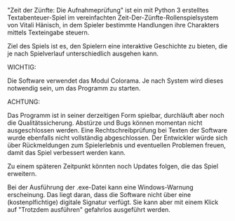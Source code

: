 "Zeit der Zünfte: Die Aufnahmeprüfung" ist ein mit Python 3 erstelltes Textabenteuer-Spiel im vereinfachten Zeit-Der-Zünfte-Rollenspielsystem von Vitali Hänisch, in dem Spieler bestimmte Handlungen ihre Charakters mittels Texteingabe steuern.

Ziel des Spiels ist es, den Spielern eine interaktive Geschichte zu bieten, die je nach Spielverlauf unterschiedlich ausgehen kann.


WICHTIG:

Die Software verwendet das Modul Colorama. Je nach System wird dieses notwendig sein, um das Programm zu starten.

ACHTUNG:

Das Programm ist in seiner derzeitigen Form spielbar, durchläuft aber noch die Qualitätssicherung.
Abstürze und Bugs können momentan nicht ausgeschlossen werden.
Eine Rechtschreibprüfung bei Texten der Software wurde ebenfalls nicht vollständig abgeschlossen.
Der Entwickler würde sich über Rückmeldungen zum Spielerlebnis und eventuellen Problemen freuen, damit das Spiel verbessert werden kann.

Zu einem späteren Zeitpunkt könnten noch Updates folgen, die das Spiel erweitern.

Bei der Ausführung der .exe-Datei kann eine Windows-Warnung erscheinung. 
Das liegt daran, dass die Software nicht über eine (kostenplfichtige) digitale Signatur verfügt. 
Sie kann aber mit einem Klick auf "Trotzdem ausführen" gefahrlos ausgeführt werden.

